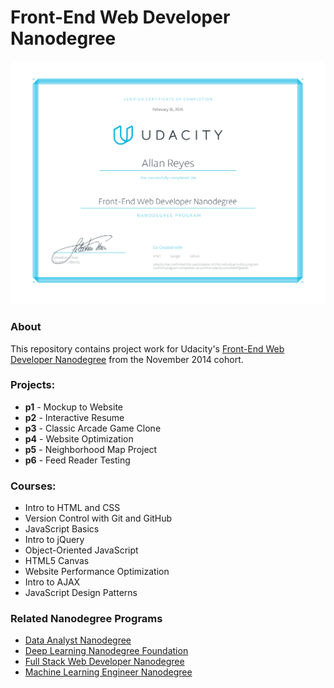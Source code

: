 # Front-End Web Developer Nanodegree

[![Certificate](udacity-fend-certificate.png)](https://confirm.udacity.com/66MQAEGD)

### About
This repository contains project work for Udacity's [Front-End Web Developer Nanodegree](https://www.udacity.com/course/nd001) from the November 2014 cohort.

### Projects:
- **p1** - Mockup to Website
- **p2** - Interactive Resume
- **p3** - Classic Arcade Game Clone
- **p4** - Website Optimization
- **p5** - Neighborhood Map Project
- **p6** - Feed Reader Testing

### Courses:
- Intro to HTML and CSS
- Version Control with Git and GitHub
- JavaScript Basics
- Intro to jQuery
- Object-Oriented JavaScript
- HTML5 Canvas
- Website Performance Optimization
- Intro to AJAX
- JavaScript Design Patterns

### Related Nanodegree Programs

- [Data Analyst Nanodegree](https://github.com/allanbreyes/udacity-data-science)
- [Deep Learning Nanodegree Foundation](https://github.com/allanbreyes/udacity-deep-learning-foundation)
- [Full Stack Web Developer Nanodegree](https://github.com/allanbreyes/udacity-full-stack)
- [Machine Learning Engineer Nanodegree](https://github.com/allanbreyes/udacity-machine-learning)
